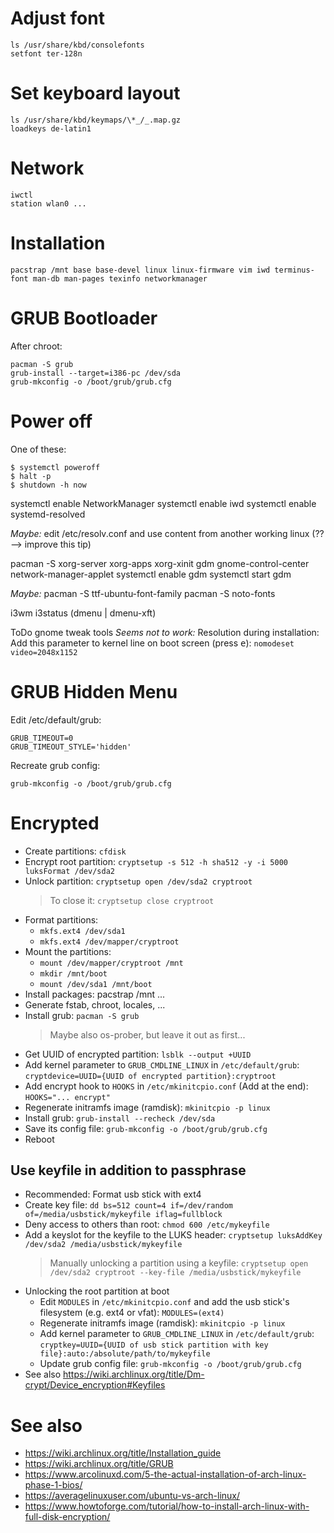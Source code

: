 # Adjust font

    ls /usr/share/kbd/consolefonts
    setfont ter-128n

# Set keyboard layout

    ls /usr/share/kbd/keymaps/\*_/_.map.gz
    loadkeys de-latin1

# Network

    iwctl
    station wlan0 ...

# Installation

    pacstrap /mnt base base-devel linux linux-firmware vim iwd terminus-font man-db man-pages texinfo networkmanager

# GRUB Bootloader

After chroot:

    pacman -S grub
    grub-install --target=i386-pc /dev/sda
    grub-mkconfig -o /boot/grub/grub.cfg

# Power off

One of these:

    $ systemctl poweroff
    $ halt -p
    $ shutdown -h now

systemctl enable NetworkManager
systemctl enable iwd
systemctl enable systemd-resolved

_Maybe:_ edit /etc/resolv.conf and use content from another working linux (?? --> improve this tip)

pacman -S xorg-server xorg-apps xorg-xinit gdm gnome-control-center network-manager-applet
systemctl enable gdm
systemctl start gdm

_Maybe:_ pacman -S ttf-ubuntu-font-family
pacman -S noto-fonts

i3wm i3status (dmenu | dmenu-xft)

ToDo
gnome tweak tools
_Seems not to work:_ Resolution during installation: Add this parameter to kernel line on boot screen (press <kbd>e</kbd>): `nomodeset video=2048x1152`

# GRUB Hidden Menu

Edit /etc/default/grub:

    GRUB_TIMEOUT=0
    GRUB_TIMEOUT_STYLE='hidden'

Recreate grub config:

    grub-mkconfig -o /boot/grub/grub.cfg

# Encrypted

- Create partitions: `cfdisk`
- Encrypt root partition: `cryptsetup -s 512 -h sha512 -y -i 5000 luksFormat /dev/sda2`
- Unlock partition: `cryptsetup open /dev/sda2 cryptroot`
  > To close it: `cryptsetup close cryptroot`
- Format partitions:
  - `mkfs.ext4 /dev/sda1`
  - `mkfs.ext4 /dev/mapper/cryptroot`
- Mount the partitions:
  - `mount /dev/mapper/cryptroot /mnt`
  - `mkdir /mnt/boot`
  - `mount /dev/sda1 /mnt/boot`
- Install packages: pacstrap /mnt ...
- Generate fstab, chroot, locales, ...
- Install grub: `pacman -S grub`
  > Maybe also os-prober, but leave it out as first...
- Get UUID of encrypted partition: `lsblk --output +UUID`
- Add kernel parameter to `GRUB_CMDLINE_LINUX` in `/etc/default/grub`: `cryptdevice=UUID={UUID of encrypted partition}:cryptroot`
- Add encrypt hook to `HOOKS` in `/etc/mkinitcpio.conf` (Add at the end): `HOOKS="... encrypt"`
- Regenerate initramfs image (ramdisk): `mkinitcpio -p linux`
- Install grub: `grub-install --recheck /dev/sda`
- Save its config file: `grub-mkconfig -o /boot/grub/grub.cfg`
- Reboot

## Use keyfile in addition to passphrase

- Recommended: Format usb stick with ext4
- Create key file: `dd bs=512 count=4 if=/dev/random of=/media/usbstick/mykeyfile iflag=fullblock`
- Deny access to others than root: `chmod 600 /etc/mykeyfile`
- Add a keyslot for the keyfile to the LUKS header: `cryptsetup luksAddKey /dev/sda2 /media/usbstick/mykeyfile`
  > Manually unlocking a partition using a keyfile: `cryptsetup open /dev/sda2 cryptroot --key-file /media/usbstick/mykeyfile`
- Unlocking the root partition at boot
  - Edit `MODULES` in `/etc/mkinitcpio.conf` and add the usb stick's filesystem (e.g. ext4 or vfat): `MODULES=(ext4)`
  - Regenerate initramfs image (ramdisk): `mkinitcpio -p linux`
  - Add kernel parameter to `GRUB_CMDLINE_LINUX` in `/etc/default/grub`: `cryptkey=UUID={UUID of usb stick partition with key file}:auto:/absolute/path/to/mykeyfile`
  - Update grub config file: `grub-mkconfig -o /boot/grub/grub.cfg`
- See also https://wiki.archlinux.org/title/Dm-crypt/Device_encryption#Keyfiles

# See also

- https://wiki.archlinux.org/title/Installation_guide
- https://wiki.archlinux.org/title/GRUB
- https://www.arcolinuxd.com/5-the-actual-installation-of-arch-linux-phase-1-bios/
- https://averagelinuxuser.com/ubuntu-vs-arch-linux/
- https://www.howtoforge.com/tutorial/how-to-install-arch-linux-with-full-disk-encryption/
